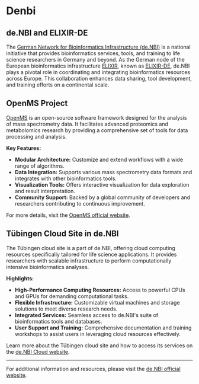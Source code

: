 # Denbi

## de.NBI and ELIXIR-DE

The [German Network for Bioinformatics Infrastructure (de.NBI)](https://www.denbi.de/) is a national initiative that provides bioinformatics services, tools, and training to life science researchers in Germany and beyond. As the German node of the European bioinformatics infrastructure [ELIXIR](https://elixir-europe.org/), known as [ELIXIR-DE](https://www.elixir-germany.org/), de.NBI plays a pivotal role in coordinating and integrating bioinformatics resources across Europe. This collaboration enhances data sharing, tool development, and training efforts on a continental scale.

## OpenMS Project

[OpenMS](https://www.openms.de/) is an open-source software framework designed for the analysis of mass spectrometry data. It facilitates advanced proteomics and metabolomics research by providing a comprehensive set of tools for data processing and analysis.

**Key Features:**

- **Modular Architecture:** Customize and extend workflows with a wide range of algorithms.
- **Data Integration:** Supports various mass spectrometry data formats and integrates with other bioinformatics tools.
- **Visualization Tools:** Offers interactive visualization for data exploration and result interpretation.
- **Community Support:** Backed by a global community of developers and researchers contributing to continuous improvement.

For more details, visit the [OpenMS official website](https://www.openms.de/).

## Tübingen Cloud Site in de.NBI

The Tübingen cloud site is a part of de.NBI, offering cloud computing resources specifically tailored for life science applications. It provides researchers with scalable infrastructure to perform computationally intensive bioinformatics analyses.

**Highlights:**

- **High-Performance Computing Resources:** Access to powerful CPUs and GPUs for demanding computational tasks.
- **Flexible Infrastructure:** Customizable virtual machines and storage solutions to meet diverse research needs.
- **Integrated Services:** Seamless access to de.NBI's suite of bioinformatics tools and databases.
- **User Support and Training:** Comprehensive documentation and training workshops to assist users in leveraging cloud resources effectively.

Learn more about the Tübingen cloud site and how to access its services on the [de.NBI Cloud website](https://www.denbi.de/cloud).

---

For additional information and resources, please visit the [de.NBI official website](https://www.denbi.de/).
